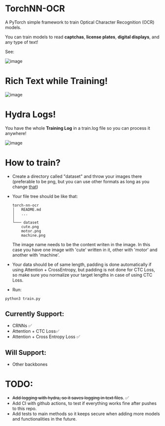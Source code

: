# TorchNN-OCR



A PyTorch simple framework to train Optical Character Recognition (OCR) models. 

You can train models to read **captchas**, **license plates**, **digital displays**, and any type of text!

See:

![image](https://user-images.githubusercontent.com/56324869/206953640-087d17b1-a0a7-4f99-ad82-d8c93365bd41.png)


# Rich Text while Training!

![image](https://user-images.githubusercontent.com/56324869/206952565-1da49dc0-d3ee-4328-8855-19f62aafb435.png)

# Hydra Logs!
You have the whole **Training Log** in a train.log file so you can process it anywhere!

![image](https://user-images.githubusercontent.com/56324869/207184241-855019e3-889d-4c2d-ae11-62dd73f62352.png)


# How to train?


- Create a directory called "dataset" and throw your images there (preferable to be png, but you can use other formats as long as you change [that](https://github.com/GabrielDornelles/EchidNet-OCR/blob/5275b1169051763fbb08f583871a28e88c706454/train.py#L56))

- Your file tree should be like that:
    ```
    torch-nn-ocr
    │   README.md
    │   ...  
    │
    └─── dataset
        cute.png
        motor.png
        machine.png
    ```
    The image name needs to be the content writen in the image. In this case you have one image with 'cute' written in it, other with 'motor' and another with 'machine'.

- Your data should be of same length, padding is done automatically if using Attention + CrossEntropy, but padding is not done for CTC Loss, so make sure you normalize your target lengths in case of using CTC Loss.

- Run:
```sh
python3 train.py
```
## Currently Support:

- CRNNs ✅
- Attention + CTC Loss✅ 
- Attention + Cross Entropy Loss ✅

## Will Support:
- Other backbones

# TODO:
- ~~Add logging with hydra, so it saves logging in text files~~. ✅
- Add CI with github actions, to test if everything works fine after pushes to this repo.
- Add tests to main methods so it keeps secure when adding more models and functionalities in the future.